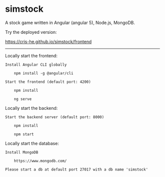 # simstock
A stock game written in Angular (angular 5), Node.js, MongoDB.

Try the deployed version:

   https://cris-he.github.io/simstock/frontend

----

Locally start the frontend:

    Install Angular CLI globally

        npm install -g @angular/cli

    Start the frontend (default port: 4200)

        npm install

        ng serve
    

Locally start the backend:

    Start the backend server (default port: 8000)

        npm install

        npm start
        
Locally start the database:

    Install MongoDB

        https://www.mongodb.com/

    Please start a db at default port 27017 with a db name 'simstock' 

